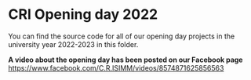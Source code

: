 # CRI Opening day 2022
You can find the source code for all of our opening day projects in the university year 2022-2023 in this folder.

**A video about the opening day has been posted on our Facebook page** https://www.facebook.com/C.R.ISIMM/videos/8574871625856563